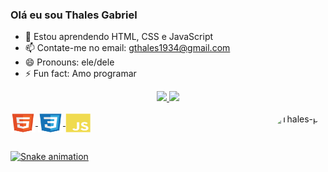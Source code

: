 ### Olá eu sou Thales Gabriel

- 🌱 Estou aprendendo HTML, CSS e JavaScript
- 📫 Contate-me no email: gthales1934@gmail.com
- 😄 Pronouns: ele/dele
- ⚡ Fun fact: Amo programar
<div align="center">
  <a href="https://github.com/ProgramadorThales">
  <img height="150em" src="https://github-readme-stats.vercel.app/api?username=ProgramadorThales&show_icons=true&theme=radical&include_all_commits=true&count_private=true"/>
  <img height="150em" src="https://github-readme-stats.vercel.app/api/top-langs/?username=ProgramadorThales&layout=compact&langs_count=7&theme=radical"/>
</div>
  <div style="display: inline_block"><br>
  <img align="right" alt="Thales-pic" height="150" style="border-radius: 50px" src="https://c.tenor.com/9VgHiYp9lRIAAAAd/dev-developer.gif">
  <img align="center" alt="Thales-HTML" height="30" width="40" src="https://raw.githubusercontent.com/devicons/devicon/master/icons/html5/html5-original.svg">
  <img align="center" alt="Thales-CSS" height="30" width="40" src="https://raw.githubusercontent.com/devicons/devicon/master/icons/css3/css3-original.svg">
  <img align="center" alt="Thales-Js" height="30" width="40" src="https://raw.githubusercontent.com/devicons/devicon/master/icons/javascript/javascript-plain.svg">
</div>
  
  ##
  
<div>
  
 ![Snake animation](https://github.com/ProgramadorThales/ProgramadorThales/blob/output/github-contribution-grid-snake.svg)
</div>
